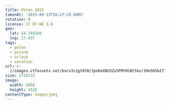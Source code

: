 ```yaml
---
title: Polen 2015
takenAt: '2015-09-13T16:27:29.000Z'
rotation: 0
license: CC BY-ND 3.0
geo:
  lat: 54.748166
  lng: 17.437
tags:
  - polen
  - poland
  - urlaub
  - vacation
url: >-
  //images.ctfassets.net/bncv3c2gt878/3poDeXBU3Zu5FMYHlBt5kx/39e505b27705ec32952cff3f140d740e/polen-2015_25325006204_o
size: 2719732
image:
  width: 2868
  height: 4310
contentType: image/jpeg
---
```


